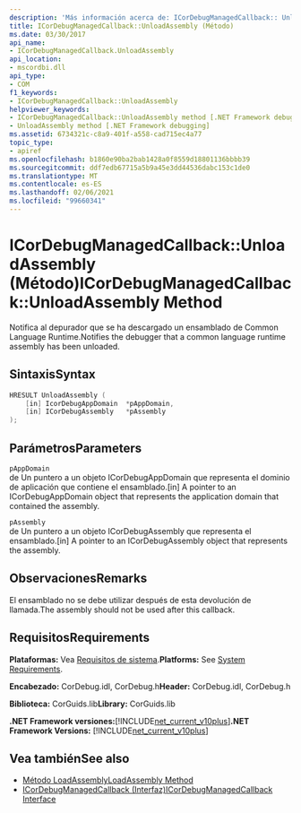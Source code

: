 ```yaml
---
description: 'Más información acerca de: ICorDebugManagedCallback:: Unloadassembly ((método)'
title: ICorDebugManagedCallback::UnloadAssembly (Método)
ms.date: 03/30/2017
api_name:
- ICorDebugManagedCallback.UnloadAssembly
api_location:
- mscordbi.dll
api_type:
- COM
f1_keywords:
- ICorDebugManagedCallback::UnloadAssembly
helpviewer_keywords:
- ICorDebugManagedCallback::UnloadAssembly method [.NET Framework debugging]
- UnloadAssembly method [.NET Framework debugging]
ms.assetid: 6734321c-c8a9-401f-a558-cad715ec4a77
topic_type:
- apiref
ms.openlocfilehash: b1860e90ba2bab1428a0f8559d18801136bbbb39
ms.sourcegitcommit: ddf7edb67715a5b9a45e3dd44536dabc153c1de0
ms.translationtype: MT
ms.contentlocale: es-ES
ms.lasthandoff: 02/06/2021
ms.locfileid: "99660341"
---
```

# <a name="icordebugmanagedcallbackunloadassembly-method"></a><span data-ttu-id="8a48b-103">ICorDebugManagedCallback::UnloadAssembly (Método)</span><span class="sxs-lookup"><span data-stu-id="8a48b-103">ICorDebugManagedCallback::UnloadAssembly Method</span></span>

<span data-ttu-id="8a48b-104">Notifica al depurador que se ha descargado un ensamblado de Common Language Runtime.</span><span class="sxs-lookup"><span data-stu-id="8a48b-104">Notifies the debugger that a common language runtime assembly has been unloaded.</span></span>  
  
## <a name="syntax"></a><span data-ttu-id="8a48b-105">Sintaxis</span><span class="sxs-lookup"><span data-stu-id="8a48b-105">Syntax</span></span>  
  
```cpp  
HRESULT UnloadAssembly (  
    [in] IcorDebugAppDomain  *pAppDomain,  
    [in] ICorDebugAssembly   *pAssembly  
);  
```  
  
## <a name="parameters"></a><span data-ttu-id="8a48b-106">Parámetros</span><span class="sxs-lookup"><span data-stu-id="8a48b-106">Parameters</span></span>  

 `pAppDomain`  
 <span data-ttu-id="8a48b-107">de Un puntero a un objeto ICorDebugAppDomain que representa el dominio de aplicación que contiene el ensamblado.</span><span class="sxs-lookup"><span data-stu-id="8a48b-107">[in] A pointer to an ICorDebugAppDomain object that represents the application domain that contained the assembly.</span></span>  
  
 `pAssembly`  
 <span data-ttu-id="8a48b-108">de Un puntero a un objeto ICorDebugAssembly que representa el ensamblado.</span><span class="sxs-lookup"><span data-stu-id="8a48b-108">[in] A pointer to an ICorDebugAssembly object that represents the assembly.</span></span>  
  
## <a name="remarks"></a><span data-ttu-id="8a48b-109">Observaciones</span><span class="sxs-lookup"><span data-stu-id="8a48b-109">Remarks</span></span>  

 <span data-ttu-id="8a48b-110">El ensamblado no se debe utilizar después de esta devolución de llamada.</span><span class="sxs-lookup"><span data-stu-id="8a48b-110">The assembly should not be used after this callback.</span></span>  
  
## <a name="requirements"></a><span data-ttu-id="8a48b-111">Requisitos</span><span class="sxs-lookup"><span data-stu-id="8a48b-111">Requirements</span></span>  

 <span data-ttu-id="8a48b-112">**Plataformas:** Vea [Requisitos de sistema](../../get-started/system-requirements.md).</span><span class="sxs-lookup"><span data-stu-id="8a48b-112">**Platforms:** See [System Requirements](../../get-started/system-requirements.md).</span></span>  
  
 <span data-ttu-id="8a48b-113">**Encabezado:** CorDebug.idl, CorDebug.h</span><span class="sxs-lookup"><span data-stu-id="8a48b-113">**Header:** CorDebug.idl, CorDebug.h</span></span>  
  
 <span data-ttu-id="8a48b-114">**Biblioteca:** CorGuids.lib</span><span class="sxs-lookup"><span data-stu-id="8a48b-114">**Library:** CorGuids.lib</span></span>  
  
 <span data-ttu-id="8a48b-115">**.NET Framework versiones:**[!INCLUDE[net_current_v10plus](../../../../includes/net-current-v10plus-md.md)]</span><span class="sxs-lookup"><span data-stu-id="8a48b-115">**.NET Framework Versions:** [!INCLUDE[net_current_v10plus](../../../../includes/net-current-v10plus-md.md)]</span></span>  
  
## <a name="see-also"></a><span data-ttu-id="8a48b-116">Vea también</span><span class="sxs-lookup"><span data-stu-id="8a48b-116">See also</span></span>

- [<span data-ttu-id="8a48b-117">Método LoadAssembly</span><span class="sxs-lookup"><span data-stu-id="8a48b-117">LoadAssembly Method</span></span>](icordebugmanagedcallback-loadassembly-method.md)
- [<span data-ttu-id="8a48b-118">ICorDebugManagedCallback (Interfaz)</span><span class="sxs-lookup"><span data-stu-id="8a48b-118">ICorDebugManagedCallback Interface</span></span>](icordebugmanagedcallback-interface.md)
